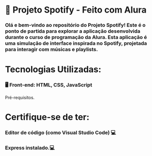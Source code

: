 <h1>🎵 Projeto Spotify - Feito com Alura</h1>
<h3>Olá e bem-vindo ao repositório do Projeto Spotify! Este é o ponto de partida para explorar a aplicação desenvolvida durante o curso de programação da Alura. Esta aplicação é uma simulação de interface inspirada no Spotify, projetada para interagir com músicas e playlists.</h3>

<h1>Tecnologias Utilizadas:</h1>
<h3>🖥️ Front-end: HTML, CSS, JavaScript</h3>
Pré-requisitos.
<h1>Certifique-se de ter:</h1>

<h3>Editor de código (como Visual Studio Code) 💻</h3>
<h3>Express instalado.💻</h3>
